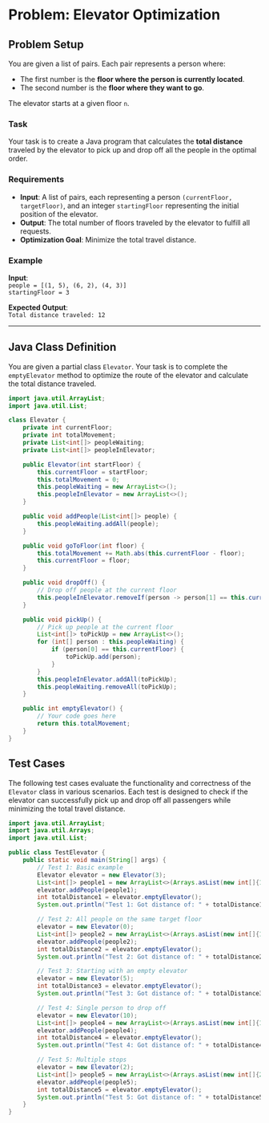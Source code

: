 # Problem: Elevator Optimization

## Problem Setup

You are given a list of pairs. Each pair represents a person where:
- The first number is the **floor where the person is currently located**.
- The second number is the **floor where they want to go**.

The elevator starts at a given floor `n`.

### Task

Your task is to create a Java program that calculates the **total distance** traveled by the elevator to pick up and drop off all the people in the optimal order.

### Requirements

- **Input**: A list of pairs, each representing a person `(currentFloor, targetFloor)`, and an integer `startingFloor` representing the initial position of the elevator.
- **Output**: The total number of floors traveled by the elevator to fulfill all requests.
- **Optimization Goal**: Minimize the total travel distance.

### Example

**Input**:  
`people = [(1, 5), (6, 2), (4, 3)]`  
`startingFloor = 3`

**Expected Output**:  
`Total distance traveled: 12`

---

## Java Class Definition

You are given a partial class `Elevator`. Your task is to complete the `emptyElevator` method to optimize the route of the elevator and calculate the total distance traveled.

```java
import java.util.ArrayList;
import java.util.List;

class Elevator {
    private int currentFloor;
    private int totalMovement;
    private List<int[]> peopleWaiting;
    private List<int[]> peopleInElevator;

    public Elevator(int startFloor) {
        this.currentFloor = startFloor;
        this.totalMovement = 0;
        this.peopleWaiting = new ArrayList<>();
        this.peopleInElevator = new ArrayList<>();
    }

    public void addPeople(List<int[]> people) {
        this.peopleWaiting.addAll(people);
    }

    public void goToFloor(int floor) {
        this.totalMovement += Math.abs(this.currentFloor - floor);
        this.currentFloor = floor;
    }

    public void dropOff() {
        // Drop off people at the current floor
        this.peopleInElevator.removeIf(person -> person[1] == this.currentFloor);
    }

    public void pickUp() {
        // Pick up people at the current floor
        List<int[]> toPickUp = new ArrayList<>();
        for (int[] person : this.peopleWaiting) {
            if (person[0] == this.currentFloor) {
                toPickUp.add(person);
            }
        }
        this.peopleInElevator.addAll(toPickUp);
        this.peopleWaiting.removeAll(toPickUp);
    }

    public int emptyElevator() {
        // Your code goes here
        return this.totalMovement;
    }
}
```

## Test Cases

The following test cases evaluate the functionality and correctness of the `Elevator` class in various scenarios. Each test is designed to check if the elevator can successfully pick up and drop off all passengers while minimizing the total travel distance.

```java
import java.util.ArrayList;
import java.util.Arrays;
import java.util.List;

public class TestElevator {
    public static void main(String[] args) {
        // Test 1: Basic example
        Elevator elevator = new Elevator(3);
        List<int[]> people1 = new ArrayList<>(Arrays.asList(new int[]{1, 5}, new int[]{6, 2}, new int[]{4, 3}));
        elevator.addPeople(people1);
        int totalDistance1 = elevator.emptyElevator();
        System.out.println("Test 1: Got distance of: " + totalDistance1);

        // Test 2: All people on the same target floor
        elevator = new Elevator(0);
        List<int[]> people2 = new ArrayList<>(Arrays.asList(new int[]{1, 3}, new int[]{2, 3}, new int[]{0, 3}));
        elevator.addPeople(people2);
        int totalDistance2 = elevator.emptyElevator();
        System.out.println("Test 2: Got distance of: " + totalDistance2);

        // Test 3: Starting with an empty elevator
        elevator = new Elevator(5);
        int totalDistance3 = elevator.emptyElevator();
        System.out.println("Test 3: Got distance of: " + totalDistance3);

        // Test 4: Single person to drop off
        elevator = new Elevator(10);
        List<int[]> people4 = new ArrayList<>(Arrays.asList(new int[]{10, 0}));
        elevator.addPeople(people4);
        int totalDistance4 = elevator.emptyElevator();
        System.out.println("Test 4: Got distance of: " + totalDistance4);

        // Test 5: Multiple stops
        elevator = new Elevator(2);
        List<int[]> people5 = new ArrayList<>(Arrays.asList(new int[]{2, 5}, new int[]{5, 2}, new int[]{2, 4}));
        elevator.addPeople(people5);
        int totalDistance5 = elevator.emptyElevator();
        System.out.println("Test 5: Got distance of: " + totalDistance5);
    }
}
```
